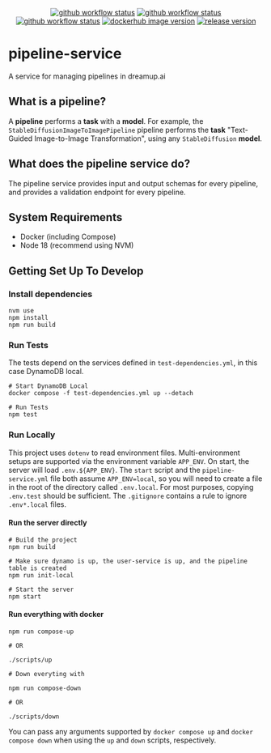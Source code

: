 <p align="center">
  <a href="https://github.com/dreamup-ai/pipeline-service/actions/workflows/dockerhub-build-push.yml"><img src="https://img.shields.io/github/actions/workflow/status/dreamup-ai/pipeline-service/dockerhub-build-push.yml?label=dockerhub-build-push&logo=github&style=plastic" alt="github workflow status"></a>
  <a href="https://github.com/dreamup-ai/pipeline-service/actions/workflows/dockerhub-description.yml"><img src="https://img.shields.io/github/actions/workflow/status/dreamup-ai/pipeline-service/dockerhub-description.yml?label=dockerhub-readme&logo=github&style=plastic" alt="github workflow status"></a>
  <a href="https://github.com/dreamup-ai/pipeline-service/actions/workflows/run-tests.yml"><img src="https://img.shields.io/github/actions/workflow/status/dreamup-ai/pipeline-service/run-tests.yml?label=run-tests&logo=github&style=plastic" alt="github workflow status"></a>
  <a href="https://hub.docker.com/r/dreamupai/pipeline-service"><img src="https://img.shields.io/docker/v/dreamupai/pipeline-service?label=dockerhub&logo=docker&sort=date&style=plastic" alt="dockerhub image version"></a>
  <a href="https://github.com/dreamup-ai/pipeline-service"><img src="https://img.shields.io/github/package-json/v/dreamup-ai/pipeline-service?color=purple&label=release version&style=plastic" alt="release version"></a>
</p>

# pipeline-service
A service for managing pipelines in dreamup.ai

## What is a pipeline?

A **pipeline** performs a **task** with a **model**.  For example, the `StableDiffusionImageToImagePipeline` pipeline performs the **task** "Text-Guided Image-to-Image Transformation", using any `StableDiffusion` **model**.

## What does the pipeline service do?

The pipeline service provides input and output schemas for every pipeline, and provides a validation endpoint for every pipeline.

## System Requirements

- Docker (including Compose)
- Node 18 (recommend using NVM)

## Getting Set Up To Develop

### Install dependencies

```shell
nvm use
npm install
npm run build
```

### Run Tests

The tests depend on the services defined in `test-dependencies.yml`, in this case DynamoDB local.

```shell
# Start DynamoDB Local
docker compose -f test-dependencies.yml up --detach

# Run Tests
npm test
```

### Run Locally

This project uses `dotenv` to read environment files. Multi-environment setups are supported via the environment variable `APP_ENV`. On start, the server will load `.env.${APP_ENV}`. The `start` script and the `pipeline-service.yml` file both assume `APP_ENV=local`, so you will need to create a file in the root of the directory called `.env.local`. For most purposes, copying `.env.test` should be sufficient. The `.gitignore` contains a rule to ignore `.env*.local` files.

#### Run the server directly

```shell
# Build the project
npm run build

# Make sure dynamo is up, the user-service is up, and the pipeline table is created
npm run init-local

# Start the server
npm start
```

#### Run everything with docker

```shell
npm run compose-up

# OR

./scripts/up

# Down everyting with

npm run compose-down

# OR

./scripts/down
```

You can pass any arguments supported by `docker compose up` and `docker compose down` when using the `up` and `down` scripts, respectively.